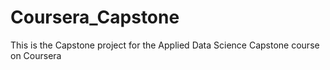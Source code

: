 # Coursera_Capstone
This is the Capstone project for the Applied Data Science Capstone course on Coursera
